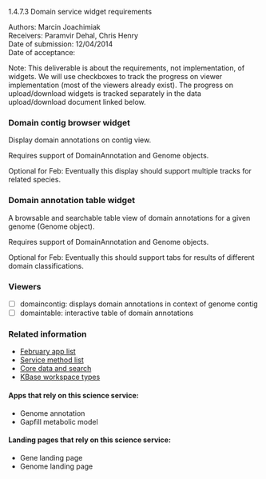 1.4.7.3 Domain service widget requirements

Authors: Marcin Joachimiak  
Receivers: Paramvir Dehal, Chris Henry  
Date of submission: 12/04/2014  
Date of acceptance:  

Note: This deliverable is about the requirements, not implementation,
of widgets. We will use checkboxes to track the progress on viewer
implementation (most of the viewers already exist). The progress on
upload/download widgets is tracked separately in the data
upload/download document linked below.

### Domain contig browser widget

Display domain annotations on contig view.

Requires support of DomainAnnotation and Genome objects.

Optional for Feb: Eventually this display should support multiple
tracks for related species.

### Domain annotation table widget

A browsable and searchable table view of domain annotations for a
given genome (Genome object).

Requires support of DomainAnnotation and Genome objects.

Optional for Feb: Eventually this should support tabs for
results of different domain classifications.

### Viewers

- [ ] domaincontig: displays domain annotations in context of genome contig
- [ ] domaintable: interactive table of domain annotations

### Related information

- [February app list](https://docs.google.com/spreadsheets/d/1jIyMrAnG1GJP6i0qgFmah9cM51BpcpvC-SAmPaJArM4/edit#gid=0)
- [Service method list](https://docs.google.com/spreadsheets/d/1XeYR-ZFsldHVB7I8yPkP-aGPlzXqY7cU1gTArRXZs78/edit?usp=sharing)
- [Core data and search](https://docs.google.com/spreadsheets/d/1auAfLVc1ogs6SBOIAqCp6GG8gUr19b-gW2VqSBAA7jo/edit#gid=940808100)
- [KBase workspace types](http://narrative.kbase.us/functional-site/#/spec/storage/0)

#### Apps that rely on this science service:

- Genome annotation
- Gapfill metabolic model

#### Landing pages that rely on this science service:

- Gene landing page
- Genome landing page
